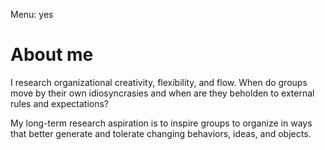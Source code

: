 Menu: yes

# About me

I research organizational creativity, flexibility, and flow. When do groups move by their own idiosyncrasies and when are they beholden to external rules and expectations?

My long-term research aspiration is to inspire groups to organize in ways that better generate and tolerate changing behaviors, ideas, and objects.